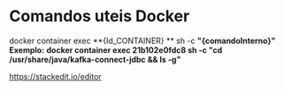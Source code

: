 Comandos uteis Docker 
===================

docker container exec **{Id_CONTAINER} ** sh -c **"{comandoInterno}"**
**Exemplo:** **docker container exec 21b102e0fdc8 sh -c "cd /usr/share/java/kafka-connect-jdbc && ls -g"**

https://stackedit.io/editor
